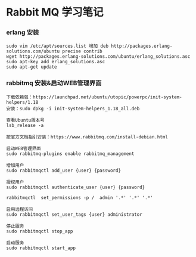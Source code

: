 Rabbit MQ 学习笔记
=============

### erlang 安装
    sudo vim /etc/apt/sources.list 增加 deb http://packages.erlang-solutions.com/ubuntu precise contrib
    wget http://packages.erlang-solutions.com/ubuntu/erlang_solutions.asc
    sudo apt-key add erlang_solutions.asc
    sudo apt-get update
    
### rabbitmq 安装&启动WEB管理界面
    下载依赖包：https://launchpad.net/ubuntu/utopic/powerpc/init-system-helpers/1.18
    安装：sudo dpkg -i init-system-helpers_1.18_all.deb
     
    查看Ubuntu版本号
    lsb_release -a
     
    按官方文档指引安装：https://www.rabbitmq.com/install-debian.html
     
    启动WEB管理界面
    sudo rabbitmq-plugins enable rabbitmq_management
     
    增加用户
    sudo rabbitmqctl add_user {user} {password}
     
    授权用户
    sudo rabbitmqctl authenticate_user {user} {password}
     
    rabbitmqctl  set_permissions -p /  admin '.*' '.*' '.*' 
     
    启用远程访问
    sudo rabbitmqctl set_user_tags {user} administrator
     
    停止服务
    sudo rabbitmqctl stop_app
     
    启动服务
    sudo rabbitmqctl start_app
     
     